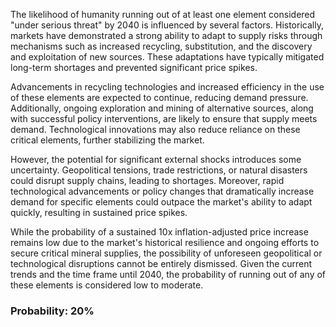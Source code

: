 The likelihood of humanity running out of at least one element considered "under serious threat" by 2040 is influenced by several factors. Historically, markets have demonstrated a strong ability to adapt to supply risks through mechanisms such as increased recycling, substitution, and the discovery and exploitation of new sources. These adaptations have typically mitigated long-term shortages and prevented significant price spikes.

Advancements in recycling technologies and increased efficiency in the use of these elements are expected to continue, reducing demand pressure. Additionally, ongoing exploration and mining of alternative sources, along with successful policy interventions, are likely to ensure that supply meets demand. Technological innovations may also reduce reliance on these critical elements, further stabilizing the market.

However, the potential for significant external shocks introduces some uncertainty. Geopolitical tensions, trade restrictions, or natural disasters could disrupt supply chains, leading to shortages. Moreover, rapid technological advancements or policy changes that dramatically increase demand for specific elements could outpace the market's ability to adapt quickly, resulting in sustained price spikes.

While the probability of a sustained 10x inflation-adjusted price increase remains low due to the market's historical resilience and ongoing efforts to secure critical mineral supplies, the possibility of unforeseen geopolitical or technological disruptions cannot be entirely dismissed. Given the current trends and the time frame until 2040, the probability of running out of any of these elements is considered low to moderate.

### Probability: 20%